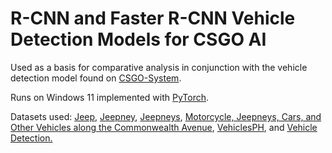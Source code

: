 # R-CNN and Faster R-CNN Vehicle Detection Models for CSGO AI
Used as a basis for comparative analysis in conjunction with the vehicle detection model found on [CSGO-System](https://github.com/noodles-1/csgo-system).

Runs on Windows 11 implemented with [PyTorch](https://pytorch.org).

<p> Datasets used:
    <a href="https://universe.roboflow.com/lozanomartirezquimno-thesis/jeep-hozhs"> Jeep</a>,
    <a href="https://universe.roboflow.com/francia-monforte/jeepney"> Jeepney</a>,
    <a href="https://universe.roboflow.com/new-workspace-colbn/jeepneys"> Jeepneys</a>,
    <a href="https://universe.roboflow.com/yolodeepsortmotorcyclelane/motorcycle-jeepneys-cars-and-other-vehicles-along-the-commonwealth-avenue"> Motorcycle, Jeepneys, Cars, and Other Vehicles along the Commonwealth Avenue</a>,
    <a href="https://universe.roboflow.com/atledtech/vechiclesph"> VehiclesPH</a>, and
    <a href="https://universe.roboflow.com/university-of-the-cordilleras-ezcii/vehicle-detection-dt21v"> Vehicle Detection.</a>
</p>
